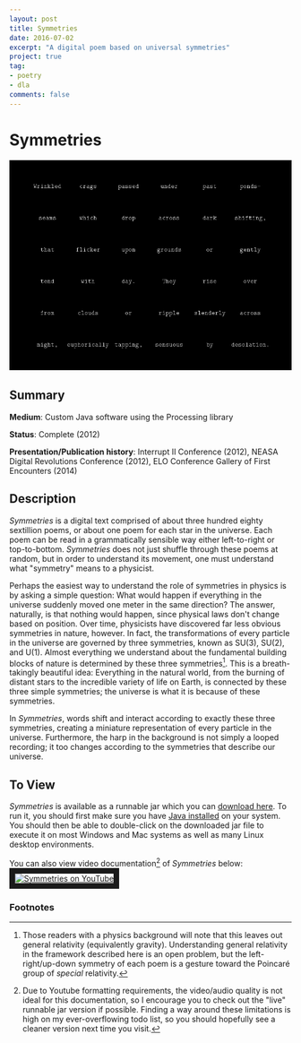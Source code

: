 ```yaml
---
layout: post
title: Symmetries
date: 2016-07-02
excerpt: "A digital poem based on universal symmetries"
project: true
tag:
- poetry
- dla
comments: false
---
```


# Symmetries

![symmetries_screenshot](/assets/img/Symmetries.png "Symmetries screenshot")

## Summary
 **Medium**: Custom Java software using the Processing library

 **Status**: Complete (2012)

 **Presentation/Publication history**: Interrupt II Conference (2012), NEASA
 Digital Revolutions Conference (2012), ELO Conference Gallery of First
 Encounters (2014)

## Description

*Symmetries* is a digital text comprised of about three hundred eighty
sextillion poems, or about one poem for each star in the universe. Each poem
can be read in a grammatically sensible way either left-to-right or
top-to-bottom. *Symmetries* does not just shuffle through these poems at
random, but in order to understand its movement, one must understand what
"symmetry" means to a physicist.

Perhaps the easiest way to understand the role of symmetries in physics is by
asking a simple question: What would happen if everything in the universe
suddenly moved one meter in the same direction? The answer, naturally, is that
nothing would happen, since physical laws don't change based on position. Over
time, physicists have discovered far less obvious symmetries in nature,
however. In fact, the transformations of every particle in the universe are
governed by three symmetries, known as SU(3), SU(2), and U(1). Almost
everything we understand about the fundamental building blocks of nature is
determined by these three symmetries[^2]. This is a breath-takingly beautiful idea:
Everything in the natural world, from the burning of distant stars to the
incredible variety of life on Earth, is connected by these three simple
symmetries; the universe is what it is because of these symmetries.

In *Symmetries*, words shift and interact according to exactly these three
symmetries, creating a miniature representation of every particle in the
universe. Furthermore, the harp in the background is not simply a looped
recording; it too changes according to the symmetries that describe our
universe.

## To View

*Symmetries* is available as a runnable jar which you can [download
here](/assets/Symmetries.jar). To run it, you should first make sure you have
[Java installed](https://java.com/en/download/help/index_installing.xml) on
your system. You should then be able to double-click on the downloaded jar file
to execute it on most Windows and Mac systems as well as many Linux desktop
environments.

You can also view video documentation[^1] of *Symmetries* below:
<a href="http://www.youtube.com/embed/lSzSw-ZbEbw" target="_blank">
    <img src="http://img.youtube.com/vi/lSzSw-ZbEbw/0.jpg" 
        alt="Symmetries on YouTube" width="240" height="180" border="10" />
</a>

### Footnotes
[^2]: Those readers with a physics background will note that this leaves out
      general relativity (equivalently gravity). Understanding general
      relativity in the framework described here is an open problem, but the
      left-right/up-down symmetry of each poem is a gesture toward the
      Poincar&eacute; group of *special* relativity.

[^1]: Due to Youtube formatting requirements, the video/audio quality is not
      ideal for this documentation, so I encourage you to check out the "live"
      runnable jar version if possible. Finding a way around these limitations
      is high on my ever-overflowing todo list, so you should hopefully see a
      cleaner version next time you visit.
